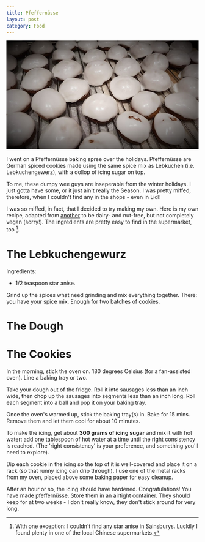 ```yaml
---
title: Pfeffernüsse
layout: post
category: Food
---
```


![](/images/2022/01/pfeffernusse.jpg "It's them!")

I went on a Pfeffernüsse baking spree over the holidays. Pfeffernüsse are German spiced cookies made using the same spice mix as Lebkuchen (i.e. Lebkuchengewerz), with a dollop of icing sugar on top. 

To me, these dumpy wee guys are inseperable from the winter holidays. I just gotta have some, or it just ain't really the Season. I was pretty miffed, therefore, when I couldn't find any in the shops - even in Lidl! 

I was so miffed, in fact, that I decided to try making my own. Here is my own recipe, adapted from [another]() to be dairy- and nut-free, but not completely vegan (sorry!). The ingredients are pretty easy to find in the supermarket, too [^1].

# The Lebkuchengewurz

Ingredients:

 - 1/2 teaspoon star anise.

Grind up the spices what need grinding and mix everything together. There: you have your spice mix. Enough for two batches of cookies.

# The Dough



# The Cookies

In the morning, stick the oven on. 180 degrees Celsius (for a fan-assisted oven). Line a baking tray or two.

Take your dough out of the fridge. Roll it into sausages less than an inch wide, then chop up the sausages into segments less than an inch long. Roll each segment into a ball and pop it on your baking tray.

Once the oven's warmed up, stick the baking tray(s) in. Bake for 15 mins. Remove them and let them cool for about 10 minutes.

To make the icing, get about **300 grams of icing sugar** and mix it with hot water: add one tablespoon of hot water at a time until the right consistency is reached. (The 'right consistency' is your preference, and something you'll need to explore). 

Dip each cookie in the icing so the top of it is well-covered and place it on a rack (so that runny icing can drip through). I use one of the metal racks from my oven, placed above some baking paper for easy cleanup.

After an hour or so, the icing should have hardened. Congratulations! You have made pfeffernüsse. Store them in an airtight container. They should keep for at two weeks - I don't really know, they don't stick around for very long.

[^1]: With one exception: I couldn't find any star anise in Sainsburys. Luckily I found plenty in one of the local Chinese supermarkets.

